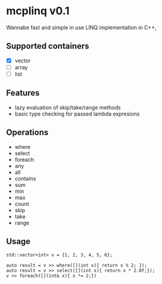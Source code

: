 # mcplinq v0.1

Wannabe fast and simple in use LINQ implementation in C++,


## Supported containers
- [x] vector
- [ ] array
- [ ] list

## Features
* lazy evaluation of skip/take/range methods
* basic type checking for passed lambda expresions

## Operations
* where
* select
* foreach
* any
* all
* contains
* sum
* min
* max
* count
* skip
* take 
* range

## Usage

```
std::vector<int> v = {1, 2, 3, 4, 5, 6};

auto result = v >> where([](int x){ return x % 2; });     
auto result = v >> select([](int x){ return x * 2.0f;});  
v >> foreach([](int& x){ x *= 2;})
```
  

